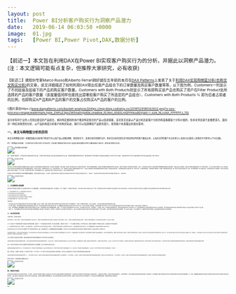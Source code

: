 ```yaml
---
layout: post
title:  Power BI分析客户购买行为洞察产品潜力
date:   2019-06-14 06:03:50 +0000
image:  01.jpg
tags:   [Power BI,Power Pivot,DAX,数据分析]
---
```


<small>【前述一】本文旨在利用DAX在Power BI实现客户购买行为的分析，并据此以洞察产品潜力。(注：本文逻辑可能有点复杂，但推荐大家研究，必有收获) <small>

<small>【前述二】微软BI专家Marco Russo和Alberto Ferrari刚好就在五年前的本月在[DAX Patterns](https://www.daxpatterns.com/)上发表了关于[利用DAX实现购物篮分析(也称交叉购买分析)](https://www.daxpatterns.com/basket-analysis/)的文章，该文详细描述了如何利用DAX得出任意产品组合下的订单数量及购买客户数量等等，以下图为例，Customers一列显示了不同层级及层级下的产品的购买客户数量，Customers with Both Products则显示了所有即购买该产品也购买了用户在Filter Product处所选择的产品的客户数量（该度量值同样也能找出是哪些客户购买了所选定的产品组合），Customers with Both Products % 即为后者占前者的比例，也即购买A产品和B产品的客户的交集占仅购买A产品的客户的比例。<small>

![图片源自https://www.daxpatterns.com/basket-analysis/](https://img-blog.csdnimg.cn/20191129190142932.png?x-oss-process=image/watermark,type_ZmFuZ3poZW5naGVpdGk,shadow_10,text_d3d3LmQtYmkudGVjaA==,size_16,color_FFFFFF,t_70)

<small>该分析有利于业务人员找出最佳的产品组合，或向特定类别的用户推送特定组合的产品以促进销量，该文章无论是从产品分析还是客户分析的角度看都是十分有价值的，但本文将会基于此做更深入、面向另一种应用场景的分析，从产品的角度分析客户的购买轨迹，我们可以知道哪些产品更具潜力，发现客户未表露出的潜在需求。<small>

一、本文与购物篮分析的异同
-----

本文与购物篮分析一样都是通过分析用户购买行为以及产品以获取洞察，但区别在于，前者分析的是即A又B，而本文分析的是先买A其后购买B的客户数及比率，以及先买B的客户中又有多少人及多大比重的人会购买A(可参考以下对比图)。

<small>附1：购物篮分析结果：Customers with Both Products: 72名客户都有Bottles and Cages(单车放置水杯的卡槽)和Bike Racks（单车架)的购买记录。<small>

![在这里插入图片描述](https://img-blog.csdnimg.cn/20191129190156396.png)

<small>附2：本案例计算结果：(行字段为用户首先购买的产品子类，列字段为用户购买该产品子类之后所购买的产品子类，案例暂时忽略同时购买的记录）首先购买Bike Racks的客户中有8名在后续购买了Bottles and Cages，首先购买Bottles and Cages的客户中有14名在其后购买了Bike Racks。<small>

![在这里插入图片描述](https://img-blog.csdnimg.cn/20191129190206397.png)

Marco的关于同时购买AB两种产品的概率计算实际上就是针对于类似啤酒和尿布这样的应用案例，因为这些订单的确是一次性完成的。那些男人要完成他们妻子下达的买尿布的任务，他们也同时喜欢喝啤酒，但这是分析师依据历史数据分析出的产品关联性，是他们已经拥有了购买啤酒与尿布的需求，这是一个已经存在的关联问题。但有些时候我们需要做的是挖掘客户的潜在需求，这很大程度上是未知的。而客户的订单购买轨迹能够反映一些十分有用的事实，它让产品之间的关联性有了方向。换句话说，不考虑订单时间先后的购物篮分析在分析超市数据时很适用，因为用户往往在一次购物中购买多个产品，然后到收银台统一下单，这种情况下所有的产品都被当做是同时下单了，但实际上顾客在超市内的选取商品的轨迹你无法追溯。但如果是在其他场景，比如顾客在电商平台或者官网下单，你作为店长，你可能想知道的是，A和B同样作为畅销款，究竟哪一款能带来更多回头客，哪一款反而比较容易流失客户呢？因此，我们需要知道每一款产品的回头率，比如所有先购买A产品的顾客，他们在日后再次回来购买产品的占比是多少，进一步分析，在这些复购的人群中，购买的依然是A产品，还是其他的产品呢？各自的占比又是多少，这是个值得研究的问题。

本文改用了和Macro购物篮分析中同样的数据集和数据模型，最终计算结果如下图所示，可以看到，先购买Road Bikes(公路自行车)后购买Mountain Bikes(山地自行车)的客户有1853人，比率29%，而先买Mountain Bikes后买Road Bikes的客户却仅有200人，比率不到5%：

![在这里插入图片描述](https://img-blog.csdnimg.cn/20191129191506389.png?x-oss-process=image/watermark,type_ZmFuZ3poZW5naGVpdGk,shadow_10,text_d3d3LmQtYmkudGVjaA==,size_16,color_FFFFFF,t_70)

二、本文案例的计算逻辑
-----

如果没有弄清本段的计算逻辑，那么后面所列出的DAX公式会很难看懂。上图中的表格(矩阵)虽看似简单，但计算量不小。每一行都经历了一条独立的计算过程。
以Mountain Bikes(山地自行车)那一行为例，首先购买Mountain Bikes的客户中在后续购买了Bike Racks(单车架)、Road Bikes(公路自行车)等各产品子类的客户分别占所有购买Mountain Bikes的客户的多大比例。

*注：该比率的算法有三种，分子相同但基于不同的分母：*  
*1. 基于所有购买该产品子类的所有客户*  
*2. 基于所有首先购买该产品子类的所有客户*  
*3. 基于所有首先购买该产品子类其后又有回购行为的客户*  
*这三种算法我都有计算，但本文以第一种为例*

计算流程为：
1. 首先是在主表(Sales)中筛选出所有Mountain Bikes的订单数据，然后进一步筛选，哪些订单是作为客户的首单的(对应客户的所有订单中下单日期最早的一个或多个订单被归类为首单，其余为"非首单")，在经过此次筛选后的表中提取出客户名单。
2. 有了客户名单后，我们需要找出这些客户的所有除首单以外的订单，而不仅仅是包括Mountain Bikes的订单，这个步骤使用左外连接的方法完成(可参考下文DAX公式)。在DAX中完成这个虚拟表后，再对表中的客户进行Distinct Count, 这将会得出首先购买Mountain Bikes的客户中有多少人在其后又购买了其他的产品。
3. 其后，我们需要使这个数据能够被产品筛选(本案例计算的是产品子类)，此处则和Macro的计算逻辑基本相同，使用一个与产品表完全相同的副本(Filter Product)，和主表建立非活动关系，然后再建立一个度量值，使其上下文忽略产品表的所有字段，并接受来自其副本(Filter Product)的上下文，使用该副本的产品子类字段筛选此前Distinct Count的结果，即可得出首先购买Mountain Bikes的客户中有多少人在其后分别购买了其他各个产品子类。
4. 最后一步，让该度量值除以购买Mountain Bikes的客户总数(即按照上文所述第一种比率算法)，即可得出：在所有购买了Mountain Bikes的客户中，有多大比例的客户是先买Mountain Bikes而后购买其他的一些产品子类的。
此即为客户购买轨迹分析的计算逻辑，对于产品或产品类别、产品子类的每一项，都要经历这样的计算流程，因此最终的结果是经历复杂计算得出的。

三、DAX实现过程
-----

1.新建计算列，判定客户的首单：

>```Python
IsFirstOrder = 
VAR
E_Date = 'Sales'[OrderDateKey]
VAR
CUST = 'Sales'[CustomerKey]
RETURN
IF(
    SUMX(
        FILTER('Sales',
        CUST = 'Sales'[CustomerKey]&&E_Date > 'Sales'[OrderDateKey]),
        COUNTROWS('Sales'))>0,FALSE,TRUE)
>```

2.以下公式名为VT1的虚拟表即用于完成前述计算流程的步骤1，提取出了一个包含指定客户名单的表；接下来完成步骤2，虚拟表VT2完成了一个十分关键的计算步骤，以Sales表为主表，使用左外连接和VT1中的客户表关联，然后筛选ROWS列返回结果，

*注：以完整的sales表为主表，leftjoin上一步所返回的客户，所有[ROWS]为空的行说明这些行的客户，并不是VT1所返回的客户,否则[ROWS]应该为1，筛选掉那些[ROWS]为空的行，剩下的数据就是VT1所返回的所有客户的所有订单了* 

这也是NATURALLEFTOUTERJOIN()函数的一种十分有用的应用场景。最后，筛选虚拟表VT2，使其数据排除掉所有首单数据，DISTINCTCOUNT客户数以得出"首先购买某产品的客户中有多少人在其后又购买了其他的产品"：

>```Python
CustDistinctValue = 
VAR
FIRSTORDERPROD = 
IF(HASONEVALUE('Product'[Subcategory]),
    VALUES('Product'[Subcategory]),0)
VAR
VT1 = 
SUMMARIZE(
    FILTER(Sales,
        AND(related('Product'[Subcategory]) = FIRSTORDERPROD,
            'Sales'[IsFirstOrder]=TRUE)),
        'Sales'[CustomerKey],
        "ROWS",
        DISTINCTCOUNT(Sales[CustomerKey]))
VAR
VT2 = 
FILTER(
    NATURALLEFTOUTERJOIN(ALL(Sales),VT1),
    [ROWS] = 1)
RETURN
CALCULATE(
    DISTINCTCOUNT('Sales'[CustomerKey]),
    FILTER(VT2,'Sales'[IsFirstOrder] = FALSE)
)
>```

3.该公式即用于完成前文所述步骤3，使得在步骤2所计算出的结果能够被Filter Product的产品字段所筛选：

>```Python
CustPurchaseOthersSubcategoryAfter = 
VAR CustPurchaseOthersSubcategoryAfter = 
CALCULATE (
    'Sales'[CustDistinctValue],
    CALCULATETABLE (
        SUMMARIZE ( Sales, Sales[CustomerKey] ),
        'Sales'[IsFirstOrder] = FALSE,
        ALLSELECTED ('Product'),
        USERELATIONSHIP ( Sales[ProductCode],
             'Filter Product'[Filter ProductCode] )
    )
)
RETURN
IF(NOT([SameSubCategorySelection]),
    CustPurchaseOthersSubcategoryAfter)
>```

其中，SameSubCategorySelection函数用于排除选择相同产品子类的数据，此公式引用Macro的方法完成：

>```Python
SameSubCategorySelection = 
IF (
    HASONEVALUE ( 'Product'[Subcategory] )
        && HASONEVALUE ( 'Filter Product'[Filter Subcategory] ),
    IF (
        VALUES ( 'Product'[Subcategory])
            = VALUES ( 'Filter Product'[Filter Subcategory] ),
        TRUE
    )
)
>```

最后，算出比率，完成整个计算流程。公式中的PATTERN 1、PATTERN 2、PATTERN 3分别对应前文所述的三种比率算法，你也可以自己使用SWITCH()实现三种比率算法结果在前端的切换：

>```Python
CustPurchaseOthersSubCategoryAfter % = 
--PATTERN 1
DIVIDE ( 'Sales'[CustPurchaseOthersSubcategoryAfter], [Customers] )
--PATTERN 2
--DIVIDE ( 'Sales'[CustPurchaseOthersSubcategoryAfter], 'Sales'[AsFirstOrderCust] ) 
--PATTERN 3
--DIVIDE ( 'Sales'[CustPurchaseOthersSubcategoryAfter], 'Sales'[AsFirstOrderCustRepurchase]) 
>```

结果如下图所示，经随机抽取部分数据验证无误：

![在这里插入图片描述](https://img-blog.csdnimg.cn/20191129190317908.png)

四、结果与可视化
-----

该分析的可视化使用名为Chord的可视化控件，可以看出，先购买自行车的客户有很多人在其后购买了如Helmets(头盔)之类的骑行装备或单车部件，而先购买Helmets的客户中没有任何客户在其后购买单车，当然这是符合常理的，这些客户原本就有这类单车，当然不需要再买，因此对这类客户推送单车很可能会造成广告资源浪费，此外这类客户有很大的购买除Helmets以外的其他的他们没买过的单车装备的需求。另一方面，表格数据反映首先购买公路自行车的客户较先购买山地自行车的客户具有更大的购买潜力，因此公路自行车能够带来比山地自行车更大比例的回头客，如果我们使用传统的购物篮分析，是无法发现这些隐含在AB购买中的问题的。按照这个思路以及在Power BI的实践方式，结合实际业务场景做相应调整，能够发现更多有价值的信息。

![在这里插入图片描述](https://img-blog.csdnimg.cn/20191129190327489.png?x-oss-process=image/watermark,type_ZmFuZ3poZW5naGVpdGk,shadow_10,text_d3d3LmQtYmkudGVjaA==,size_16,color_FFFFFF,t_70)

*End~*